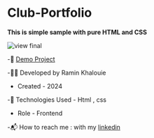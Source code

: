 # Club-Portfolio

**This is simple sample with pure HTML and CSS**


![view final](https://github.com/user-attachments/assets/3ddc3de5-5e94-4b93-82e0-61d3af2503ca)

-📎 [Demo Project](https://raminkhalouie.github.io/Club-Portfolio/)

-👩‍💻 Developed by Ramin Khalouie

- Created - 2024

-🔧 Technologies Used - Html , css 


- Role - Frontend

-📬 How to reach me : with my  [linkedin](https://www.linkedin.com/in/ramin-khalouie-83902a20a/)
